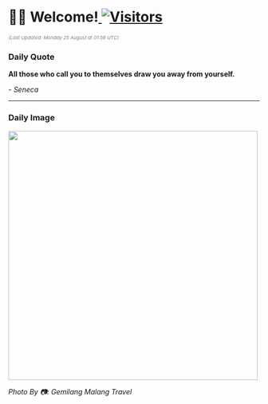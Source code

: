 <h1>👋🏽 Welcome!<a href="https://github.com/OmitNomis/"> <img src="https://visitor-badge.laobi.icu/badge?page_id=OmitNomis" alt="Visitors"></a></h1>

<i><p style="font-size: 0.6rem; color:gray">(Last Updated: Monday 25 August at 01:58 UTC)</p></i>

<h3> Daily Quote </h3>
<b><p>All those who call you to themselves draw you away from yourself.</p></b>
<i><caption style="font-size: 0.8rem; color:gray;">- Seneca</caption></i>


<hr>

<h3>Daily Image</h3>
<a href="https://images.pexels.com/photos/33543277/pexels-photo-33543277.jpeg" target="_blank"><img style="height:500px;" src="https://images.pexels.com/photos/33543277/pexels-photo-33543277.jpeg"/></a>

<i><caption style="font-size: 0.8rem; color:gray;"> Photo By 📷: Gemilang Malang Travel</caption></i>
